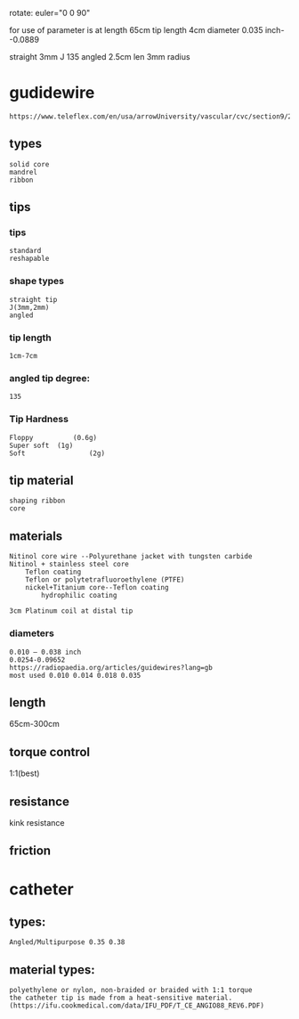 rotate:  euler="0 0 90"

for use of parameter is at 
length		65cm
tip length 	4cm
diameter	0.035 inch--0.0889

straight
3mm J
135 angled
2.5cm len 3mm radius 

# gudidewire	
	https://www.teleflex.com/en/usa/arrowUniversity/vascular/cvc/section9/2.html#:~:text=There%20are%20three%20types%20of%20guidewires%3A%20Solid%20Core,both%20the%20core%20wire%20and%20a%20ribbon%20wire

## types
	solid core 
	mandrel
	ribbon 
## tips
### tips 
	standard 
	reshapable
### shape types
	straight tip
	J(3mm,2mm)
	angled


### tip length
	1cm-7cm

### angled tip degree:
	135

### Tip Hardness
	Floppy			(0.6g)
	Super soft	(1g)
	Soft				(2g)

## tip material
 	shaping ribbon
 	core

## materials
	Nitinol core wire --Polyurethane jacket with tungsten carbide
	Nitinol + stainless steel core  
		Teflon coating
		Teflon or polytetrafluoroethylene (PTFE)
		nickel+Titanium core--Teflon coating
			hydrophilic coating
	
	3cm Platinum coil at distal tip
### diameters
	0.010 – 0.038 inch 
	0.0254-0.09652
	https://radiopaedia.org/articles/guidewires?lang=gb
	most used 0.010 0.014 0.018 0.035



## length
 65cm-300cm

## torque control
1:1(best)
## resistance
kink resistance
## friction




# catheter
## types:
	Angled/Multipurpose 0.35 0.38
## material types:
	polyethylene or nylon, non-braided or braided with 1:1 torque 
	the catheter tip is made from a heat-sensitive material.(https://ifu.cookmedical.com/data/IFU_PDF/T_CE_ANGIO88_REV6.PDF)

